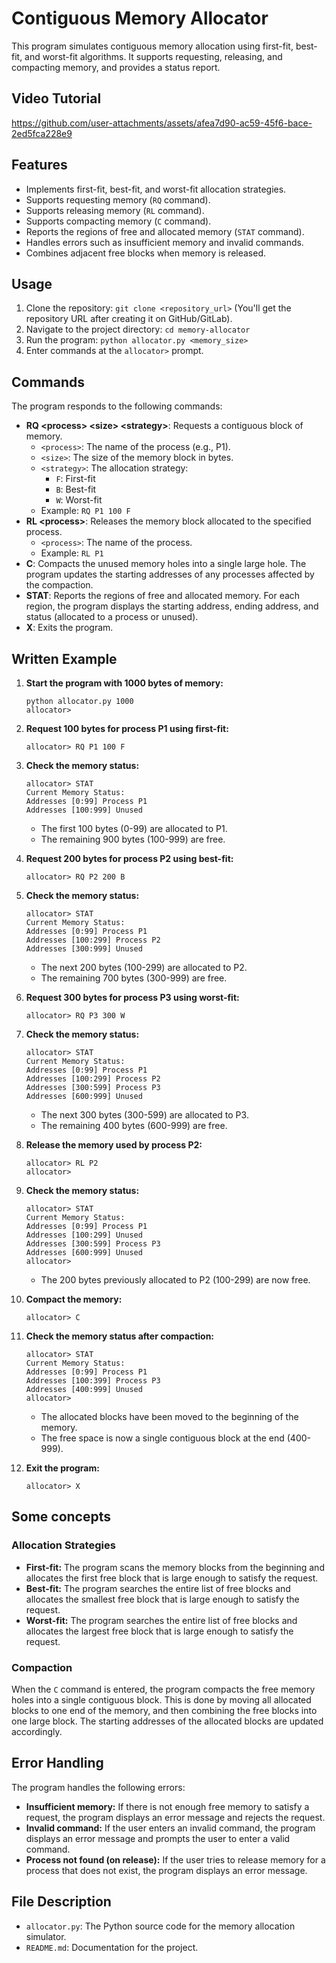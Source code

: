 # Contiguous Memory Allocator

This program simulates contiguous memory allocation using first-fit, best-fit, and worst-fit algorithms. It supports requesting, releasing, and compacting memory, and provides a status report.

## Video Tutorial

https://github.com/user-attachments/assets/afea7d90-ac59-45f6-bace-2ed5fca228e9

## Features

- Implements first-fit, best-fit, and worst-fit allocation strategies.
- Supports requesting memory (`RQ` command).
- Supports releasing memory (`RL` command).
- Supports compacting memory (`C` command).
- Reports the regions of free and allocated memory (`STAT` command).
- Handles errors such as insufficient memory and invalid commands.
- Combines adjacent free blocks when memory is released.

## Usage

1.  Clone the repository: `git clone <repository_url>` (You'll get the repository URL after creating it on GitHub/GitLab).
2.  Navigate to the project directory: `cd memory-allocator`
3.  Run the program: `python allocator.py <memory_size>`
4.  Enter commands at the `allocator>` prompt.

## Commands

The program responds to the following commands:

- **RQ \<process\> \<size\> \<strategy\>**: Requests a contiguous block of memory.
  - `<process>`: The name of the process (e.g., P1).
  - `<size>`: The size of the memory block in bytes.
  - `<strategy>`: The allocation strategy:
    - `F`: First-fit
    - `B`: Best-fit
    - `W`: Worst-fit
  - Example: `RQ P1 100 F`
- **RL \<process\>**: Releases the memory block allocated to the specified process.
  - `<process>`: The name of the process.
  - Example: `RL P1`
- **C**: Compacts the unused memory holes into a single large hole. The program updates the starting addresses of any processes affected by the compaction.
- **STAT**: Reports the regions of free and allocated memory. For each region, the program displays the starting address, ending address, and status (allocated to a process or unused).
- **X**: Exits the program.

## Written Example

1.  **Start the program with 1000 bytes of memory:**

    ```
    python allocator.py 1000
    allocator>
    ```

2.  **Request 100 bytes for process P1 using first-fit:**

    ```
    allocator> RQ P1 100 F
    ```

3.  **Check the memory status:**

    ```
    allocator> STAT
    Current Memory Status:
    Addresses [0:99] Process P1
    Addresses [100:999] Unused
    ```

    - The first 100 bytes (0-99) are allocated to P1.
    - The remaining 900 bytes (100-999) are free.

4.  **Request 200 bytes for process P2 using best-fit:**

    ```
    allocator> RQ P2 200 B
    ```

5.  **Check the memory status:**

    ```
    allocator> STAT
    Current Memory Status:
    Addresses [0:99] Process P1
    Addresses [100:299] Process P2
    Addresses [300:999] Unused
    ```

    - The next 200 bytes (100-299) are allocated to P2.
    - The remaining 700 bytes (300-999) are free.

6.  **Request 300 bytes for process P3 using worst-fit:**

    ```
    allocator> RQ P3 300 W
    ```

7.  **Check the memory status:**

    ```
    allocator> STAT
    Current Memory Status:
    Addresses [0:99] Process P1
    Addresses [100:299] Process P2
    Addresses [300:599] Process P3
    Addresses [600:999] Unused
    ```

    - The next 300 bytes (300-599) are allocated to P3.
    - The remaining 400 bytes (600-999) are free.

8.  **Release the memory used by process P2:**

    ```
    allocator> RL P2
    allocator>
    ```

9.  **Check the memory status:**

    ```
    allocator> STAT
    Current Memory Status:
    Addresses [0:99] Process P1
    Addresses [100:299] Unused
    Addresses [300:599] Process P3
    Addresses [600:999] Unused
    allocator>
    ```

    - The 200 bytes previously allocated to P2 (100-299) are now free.

10. **Compact the memory:**

    ```
    allocator> C
    ```

11. **Check the memory status after compaction:**

    ```
    allocator> STAT
    Current Memory Status:
    Addresses [0:99] Process P1
    Addresses [100:399] Process P3
    Addresses [400:999] Unused
    allocator>
    ```

    - The allocated blocks have been moved to the beginning of the memory.
    - The free space is now a single contiguous block at the end (400-999).

12. **Exit the program:**

    ```
    allocator> X
    ```

## Some concepts

### Allocation Strategies

- **First-fit:** The program scans the memory blocks from the beginning and allocates the first free block that is large enough to satisfy the request.
- **Best-fit:** The program searches the entire list of free blocks and allocates the smallest free block that is large enough to satisfy the request.
- **Worst-fit:** The program searches the entire list of free blocks and allocates the largest free block that is large enough to satisfy the request.

### Compaction

When the `C` command is entered, the program compacts the free memory holes into a single contiguous block. This is done by moving all allocated blocks to one end of the memory, and then combining the free blocks into one large block. The starting addresses of the allocated blocks are updated accordingly.

## Error Handling

The program handles the following errors:

- **Insufficient memory:** If there is not enough free memory to satisfy a request, the program displays an error message and rejects the request.
- **Invalid command:** If the user enters an invalid command, the program displays an error message and prompts the user to enter a valid command.
- **Process not found (on release):** If the user tries to release memory for a process that does not exist, the program displays an error message.

## File Description

- `allocator.py`: The Python source code for the memory allocation simulator.
- `README.md`: Documentation for the project.

